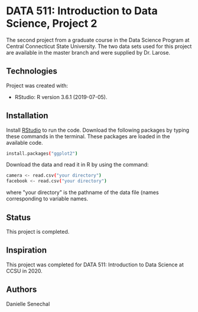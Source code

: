 # DATA 511: Introduction to Data Science, Project 2
The second project from a graduate course in the Data Science Program at Central Connecticut State University. 
The two data sets used for this project are available in the master branch and were supplied by Dr. Larose.

## Technologies
Project was created with:
* RStudio: R version 3.6.1 (2019-07-05).

## Installation
Install [RStudio](https://rstudio.com/products/rstudio/download/) to run the code.
Download the following packages by typing these commands in the terminal. These packages are loaded in the available code.  
```bash
install.packages("ggplot2")
```

Download the data and read it in R by using the command:
```bash
camera <- read.csv("your directory")
facebook <- read.csv("your directory")
```
where "your directory" is the pathname of the data file (names corresponding to variable names.

## Status
This project is completed.

## Inspiration
This project was completed for DATA 511: Introduction to Data Science at CCSU in 2020. 

## Authors
Danielle Senechal
